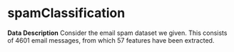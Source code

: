 # spamClassification
**Data Description**
Consider the email spam dataset we given. This consists of 4601 email messages, from which 57 features have been extracted. 
